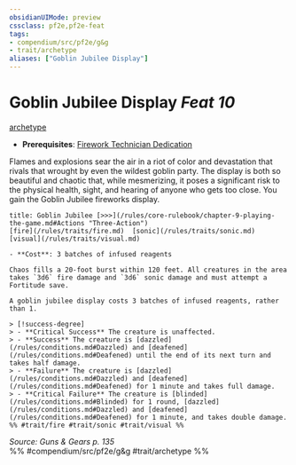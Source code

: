 ```yaml
---
obsidianUIMode: preview
cssclass: pf2e,pf2e-feat
tags:
- compendium/src/pf2e/g&g
- trait/archetype
aliases: ["Goblin Jubilee Display"]
---
```

# Goblin Jubilee Display  *Feat 10*  
[archetype](/rules/traits/archetype.md)  

- **Prerequisites**: [Firework Technician Dedication](/compendium/feats/firework-technician-dedication-g-g.md)

Flames and explosions sear the air in a riot of color and devastation that rivals that wrought by even the wildest goblin party. The display is both so beautiful and chaotic that, while mesmerizing, it poses a significant risk to the physical health, sight, and hearing of anyone who gets too close. You gain the Goblin Jubilee fireworks display.

```ad-embed-ability
title: Goblin Jubilee [>>>](/rules/core-rulebook/chapter-9-playing-the-game.md#Actions "Three-Action")
[fire](/rules/traits/fire.md)  [sonic](/rules/traits/sonic.md)  [visual](/rules/traits/visual.md)  

- **Cost**: 3 batches of infused reagents

Chaos fills a 20-foot burst within 120 feet. All creatures in the area takes `3d6` fire damage and `3d6` sonic damage and must attempt a Fortitude save.

A goblin jubilee display costs 3 batches of infused reagents, rather than 1.

> [!success-degree] 
> - **Critical Success** The creature is unaffected.
> - **Success** The creature is [dazzled](/rules/conditions.md#Dazzled) and [deafened](/rules/conditions.md#Deafened) until the end of its next turn and takes half damage.
> - **Failure** The creature is [dazzled](/rules/conditions.md#Dazzled) and [deafened](/rules/conditions.md#Deafened) for 1 minute and takes full damage.
> - **Critical Failure** The creature is [blinded](/rules/conditions.md#Blinded) for 1 round, [dazzled](/rules/conditions.md#Dazzled) and [deafened](/rules/conditions.md#Deafened) for 1 minute, and takes double damage.  
%% #trait/fire #trait/sonic #trait/visual %%
```

*Source: Guns & Gears p. 135*  
%% #compendium/src/pf2e/g&g #trait/archetype %%